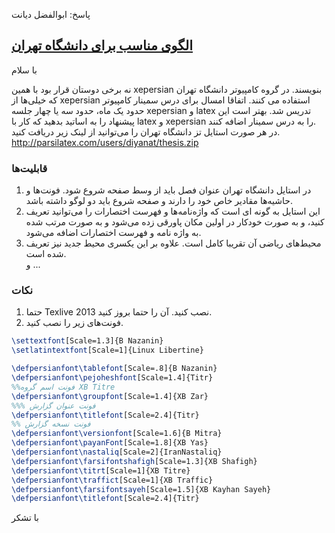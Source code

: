 پاسخ: ابوالفضل دیانت
## [الگوی مناسب برای دانشگاه تهران](http://www.parsilatex.com/forum/SMF/index.php?topic=6023.msg30845#msg30845)

با سلام

نه برخی دوستان قرار بود با همین xepersian بنویسند. در گروه کامپیوتر دانشگاه تهران که خیلی‌ها از xepersian استفاده می کنند. اتفاقا امسال برای درس سمینار کامپیوتر حدود یک ماه، حدود سه یا چهار جلسه xepersian‌ و latex تدریس شد. بهتر است این پیشنهاد را به اساتید بدهید که کار با latex و xepersian‌ را به درس سمینار اضافه کنند.  
در هر صورت استایل تز دانشگاه تهران را می‌توانید از لینک زیر دریافت کنید.  
    <http://parsilatex.com/users/diyanat/thesis.zip>

### قابلیت‌ها
1. در استایل دانشگاه تهران عنوان فصل باید از وسط صفحه شروع شود. فونت‌ها و حاشیه‌ها مقادیر خاص خود را دارند و صفحه شروع باید دو لوگو داشته باشد.  
2. این استایل به گونه ای است که واژه‌نامه‌ها و فهرست اختصارات را می‌توانید تعریف کنید، و به صورت خودکار در اولین مکان پاورقی زده می‌شود و به صورت مرتب شده به واژه نامه و فهرست اختصارات اضافه می‌شود.  
3. محیط‌های ریاضی آن تقریبا کامل است. علاوه بر این یکسری محیط جدید نیز تعریف شده است.  
و ...

### نکات
1. حتما Texlive 2013 نصب کنید. آن را حتما بروز کنید.  
2. فونت‌های زیر را نصب کنید.  

```tex
\settextfont[Scale=1.3]{B Nazanin}
\setlatintextfont[Scale=1]{Linux Libertine}

\defpersianfont\tablefont[Scale=.8]{B Nazanin}
\defpersianfont\pejoheshfont[Scale=1.4]{Titr}
%%فونت اسم گروه XB Titre
\defpersianfont\groupfont[Scale=1.4]{XB Zar}
%%% فونت عنوان گزارش
\defpersianfont\titlefont[Scale=2.4]{Titr}
%% فونت نسخه گزارش
\defpersianfont\versionfont[Scale=1.6]{B Mitra}
\defpersianfont\payanFont[Scale=1.8]{XB Yas}
\defpersianfont\nastaliq[Scale=2]{IranNastaliq}
\defpersianfont\farsifontshafigh[Scale=1.3]{XB Shafigh}
\defpersianfont\titrt[Scale=1]{XB Titre}
\defpersianfont\traffict[Scale=1]{XB Traffic}
\defpersianfont\farsifontsayeh[Scale=1.5]{XB Kayhan Sayeh}
\defpersianfont\titlefont[Scale=2.4]{Titr}
```
با تشکر
